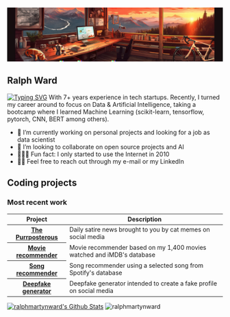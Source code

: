![cover image](https://raw.githubusercontent.com/ralphmartynward/ralphmartynward/master/assets/img/cover.png)

## Ralph Ward

[![Typing SVG](https://readme-typing-svg.demolab.com?font=Fira+Code&pause=1000&color=149DDD&width=435&lines=I'm+a+Project+Manager;I'm+a+Data+Analyst;I'm+an+Entrepreneur)](https://git.io/typing-svg)
With 7+ years experience in tech startups.
Recently, I turned my career around to focus on Data & Artificial Intelligence, taking a bootcamp where I learned Machine Learning (scikit-learn, tensorflow, pytorch, CNN, BERT among others). 


- 🔭 I’m currently working on personal projects and looking for a job as data scientist
- 💞️ I’m looking to collaborate on open source projects and AI 
- 👩🏻‍💻 Fun fact: I only started to use the Internet in 2010
- 🙋‍♂️ Feel free to reach out through my e-mail or my LinkedIn

## Coding projects

### Most recent work

<table align="center" width="100%">
  <thead>
    <th span="col">Project </th>
    <th span="col">Description</th>
  </thead>
  <tbody>
    <tr>
      <th span="row"><a href="https://github.com/ralphmartynward/ironhack_09_final-project">The Purrposterous</a></th>
      <td>Daily satire news brought to you by cat memes on social media</td>
    </tr>
    <tr>
      <th span="row"><a href="https://github.com/ralphmartynward/ironhack_05_mid-bootcamp-project">Movie recommender</a></th>
      <td>Movie recommender based on my 1,400 movies watched and iMDB's database</td>
    </tr>
    <tr>
      <th span="row"><a href="https://github.com/ralphmartynward/ironhack_06_song-recommender">Song recommender</a></th>
      <td>Song recommender using a selected song from Spotify's database</td>
    </tr>
    <tr>
      <th span="row"><a href="https://github.com/ralphmartynward/stable_diffusion_">Deepfake generator</a></th>
      <td>Deepfake generator intended to create a fake profile on social media</td>
    </tr>
  </tbody>
</table>

<p>
   <a href="https://github.com/ralphmartynward/github-readme-stats">
   <img alt="ralphmartynward's Github Stats" src="https://github-readme-stats.vercel.app/api?username=ralphmartynward&show_icons=true&count_private=true&locale=en&theme=transparent&layout=compact" height="230px"/></a>
   <img src="https://github-readme-stats.vercel.app/api/top-langs?username=ralphmartynward&langs_count=5&show_icons=true&locale=en&theme=transparent" alt="ralphmartynward" height="230px"/>
<br/>
</p>
